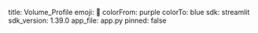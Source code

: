 title: Volume_Profile
emoji: 🏃
colorFrom: purple
colorTo: blue
sdk: streamlit
sdk_version: 1.39.0
app_file: app.py
pinned: false

